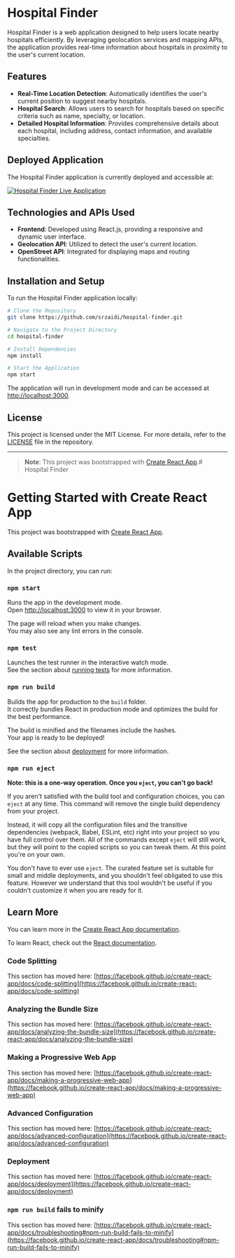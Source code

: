 
# Hospital Finder

Hospital Finder is a web application designed to help users locate nearby hospitals efficiently. By leveraging geolocation services and mapping APIs, the application provides real-time information about hospitals in proximity to the user's current location.

## Features

-   **Real-Time Location Detection**: Automatically identifies the user's current position to suggest nearby hospitals.
-   **Hospital Search**: Allows users to search for hospitals based on specific criteria such as name, specialty, or location.
-   **Detailed Hospital Information**: Provides comprehensive details about each hospital, including address, contact information, and available specialties.

## Deployed Application

The Hospital Finder application is currently deployed and accessible at:

[![Hospital Finder Live Application](https://img.shields.io/badge/Live-Demo-brightgreen)](https://srzaidi.github.io/hospital-finder/)

## Technologies and APIs Used

-   **Frontend**: Developed using React.js, providing a responsive and dynamic user interface.
-   **Geolocation API**: Utilized to detect the user's current location.
-   **OpenStreet API**: Integrated for displaying maps and routing functionalities.

## Installation and Setup

To run the Hospital Finder application locally:

```sh
# Clone the Repository
git clone https://github.com/srzaidi/hospital-finder.git

# Navigate to the Project Directory
cd hospital-finder

# Install Dependencies
npm install

# Start the Application
npm start

```

The application will run in development mode and can be accessed at [http://localhost:3000](http://localhost:3000/).


## License

This project is licensed under the MIT License. For more details, refer to the [LICENSE](https://github.com/srzaidi/hospital-finder/blob/main/LICENSE) file in the repository.

----------

> **Note**: This project was bootstrapped with [Create React App](https://github.com/facebook/create-react-app).# Hospital Finder


# Getting Started with Create React App

This project was bootstrapped with [Create React App](https://github.com/facebook/create-react-app).

## Available Scripts

In the project directory, you can run:

### `npm start`

Runs the app in the development mode.\
Open [http://localhost:3000](http://localhost:3000) to view it in your browser.

The page will reload when you make changes.\
You may also see any lint errors in the console.

### `npm test`

Launches the test runner in the interactive watch mode.\
See the section about [running tests](https://facebook.github.io/create-react-app/docs/running-tests) for more information.

### `npm run build`

Builds the app for production to the `build` folder.\
It correctly bundles React in production mode and optimizes the build for the best performance.

The build is minified and the filenames include the hashes.\
Your app is ready to be deployed!

See the section about [deployment](https://facebook.github.io/create-react-app/docs/deployment) for more information.

### `npm run eject`

**Note: this is a one-way operation. Once you `eject`, you can't go back!**

If you aren't satisfied with the build tool and configuration choices, you can `eject` at any time. This command will remove the single build dependency from your project.

Instead, it will copy all the configuration files and the transitive dependencies (webpack, Babel, ESLint, etc) right into your project so you have full control over them. All of the commands except `eject` will still work, but they will point to the copied scripts so you can tweak them. At this point you're on your own.

You don't have to ever use `eject`. The curated feature set is suitable for small and middle deployments, and you shouldn't feel obligated to use this feature. However we understand that this tool wouldn't be useful if you couldn't customize it when you are ready for it.

## Learn More

You can learn more in the [Create React App documentation](https://facebook.github.io/create-react-app/docs/getting-started).

To learn React, check out the [React documentation](https://reactjs.org/).

### Code Splitting

This section has moved here: [https://facebook.github.io/create-react-app/docs/code-splitting](https://facebook.github.io/create-react-app/docs/code-splitting)

### Analyzing the Bundle Size

This section has moved here: [https://facebook.github.io/create-react-app/docs/analyzing-the-bundle-size](https://facebook.github.io/create-react-app/docs/analyzing-the-bundle-size)

### Making a Progressive Web App

This section has moved here: [https://facebook.github.io/create-react-app/docs/making-a-progressive-web-app](https://facebook.github.io/create-react-app/docs/making-a-progressive-web-app)

### Advanced Configuration

This section has moved here: [https://facebook.github.io/create-react-app/docs/advanced-configuration](https://facebook.github.io/create-react-app/docs/advanced-configuration)

### Deployment

This section has moved here: [https://facebook.github.io/create-react-app/docs/deployment](https://facebook.github.io/create-react-app/docs/deployment)

### `npm run build` fails to minify

This section has moved here: [https://facebook.github.io/create-react-app/docs/troubleshooting#npm-run-build-fails-to-minify](https://facebook.github.io/create-react-app/docs/troubleshooting#npm-run-build-fails-to-minify)
